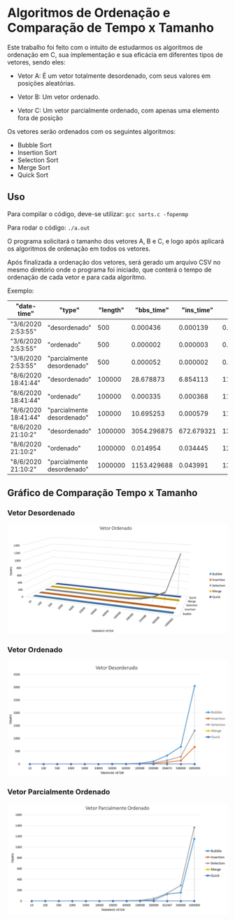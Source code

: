 # Algoritmos de Ordenação e Comparação de Tempo x Tamanho

Este trabalho foi feito com o intuito de estudarmos os algoritmos de ordenação em C, sua implementação e sua eficácia em diferentes tipos de vetores, sendo eles:

- Vetor A:
É um vetor totalmente desordenado, com seus valores em posições aleatórias.

- Vetor B:
Um vetor ordenado.

- Vetor C:
Um vetor parcialmente ordenado, com apenas uma elemento fora de posição

Os vetores serão ordenados com os seguintes algoritmos:

- Bubble Sort
- Insertion Sort
- Selection Sort
- Merge Sort
- Quick Sort

## Uso
Para compilar o código, deve-se utilizar: `gcc sorts.c -fopenmp`

Para rodar o código: `./a.out`

O programa solicitará o tamanho dos vetores A, B e C, e logo após aplicará os algoritmos de ordenação em todos os vetores.

Após finalizada a ordenação dos vetores, será gerado um arquivo CSV no mesmo diretório onde o programa foi iniciado, que conterá o tempo de ordenação de cada vetor e para cada algoritmo.

Exemplo:


| "date\-time"        | "type"                     | "length" | "bbs\_time"  | "ins\_time" | "sel\_time"  | "mer\_time" | "qui\_time" |
|---------------------|----------------------------|----------|--------------|-------------|--------------|-------------|-------------|
| "3/6/2020 2:53:55"  | "desordenado"              | 500      | 0\.000436    | 0\.000139   | 0\.000309    | 0\.000097   | 0\.000041   |
| "3/6/2020 2:53:55"  | "ordenado"                 | 500      | 0\.000002    | 0\.000003   | 0\.000336    | 0\.000039   | 0\.000011   |
| "3/6/2020 2:53:55"  | "parcialmente desordenado" | 500      | 0\.000052    | 0\.000002   | 0\.000288    | 0\.000037   | 0\.000011   |
| "8/6/2020 18:41:44" | "desordenado"              | 100000   | 28\.678873   | 6\.854113   | 11\.963376   | 0\.023493   | 0\.014309   |
| "8/6/2020 18:41:44" | "ordenado"                 | 100000   | 0\.000335    | 0\.000368   | 11\.940102   | 0\.015745   | 0\.004897   |
| "8/6/2020 18:41:44" | "parcialmente desordenado" | 100000   | 10\.695253   | 0\.000579   | 11\.924920   | 0\.014523   | 0\.004739   |
| "8/6/2020 21:10:2"  | "desordenado"              | 1000000  | 3054\.296875 | 672\.679321 | 1310\.838501 | 0\.384207   | 0\.154016   |
| "8/6/2020 21:10:2"  | "ordenado"                 | 1000000  | 0\.014954    | 0\.034445   | 1299\.039307 | 0\.191146   | 0\.061240   |
| "8/6/2020 21:10:2"  | "parcialmente desordenado" | 1000000  | 1153\.429688 | 0\.043991   | 1367\.561523 | 0\.203336   | 0\.072653   |


## Gráfico de Comparação Tempo x Tamanho

### Vetor Desordenado

![chart](./ordenado.jpg)

### Vetor Ordenado

![chart](./desordenado.jpg)

### Vetor Parcialmente Ordenado

![chart](./parcialmente_ordenado.jpg)

